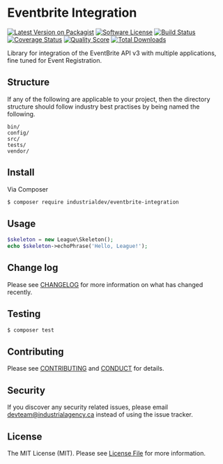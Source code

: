 # Eventbrite Integration

[![Latest Version on Packagist][ico-version]][link-packagist]
[![Software License][ico-license]](LICENSE.md)
[![Build Status][ico-travis]][link-travis]
[![Coverage Status][ico-scrutinizer]][link-scrutinizer]
[![Quality Score][ico-code-quality]][link-code-quality]
[![Total Downloads][ico-downloads]][link-downloads]

Library for integration of the EventBrite API v3 with multiple applications,
fine tuned for Event Registration.

## Structure

If any of the following are applicable to your project, then the directory structure should follow industry best practises by being named the following.

```
bin/        
config/
src/
tests/
vendor/
```


## Install

Via Composer

``` bash
$ composer require industrialdev/eventbrite-integration
```

## Usage

``` php
$skeleton = new League\Skeleton();
echo $skeleton->echoPhrase('Hello, League!');
```

## Change log

Please see [CHANGELOG](CHANGELOG.md) for more information on what has changed recently.

## Testing

``` bash
$ composer test
```

## Contributing

Please see [CONTRIBUTING](CONTRIBUTING.md) and [CONDUCT](CONDUCT.md) for details.

## Security

If you discover any security related issues, please email devteam@industrialagency.ca instead of using the issue tracker.

## License

The MIT License (MIT). Please see [License File](LICENSE.md) for more information.

[ico-version]: https://img.shields.io/packagist/v/industrialdev/eventbrite-integration.svg?style=flat-square
[ico-license]: https://img.shields.io/badge/license-MIT-brightgreen.svg?style=flat-square
[ico-travis]: https://img.shields.io/travis/industrialdev/eventbrite-integration/master.svg?style=flat-square
[ico-scrutinizer]: https://img.shields.io/scrutinizer/coverage/g/industrialdev/eventbrite-integration.svg?style=flat-square
[ico-code-quality]: https://img.shields.io/scrutinizer/g/industrialdev/eventbrite-integration.svg?style=flat-square
[ico-downloads]: https://img.shields.io/packagist/dt/industrialdev/eventbrite-integration.svg?style=flat-square

[link-packagist]: https://packagist.org/packages/industrialdev/eventbrite-integration
[link-travis]: https://travis-ci.org/industrialdev/eventbrite-integration
[link-scrutinizer]: https://scrutinizer-ci.com/g/industrialdev/eventbrite-integration/code-structure
[link-code-quality]: https://scrutinizer-ci.com/g/industrialdev/eventbrite-integration
[link-downloads]: https://packagist.org/packages/industrialdev/eventbrite-integration
[link-author]: https://github.com/industrialdev
[link-contributors]: ../../contributors
